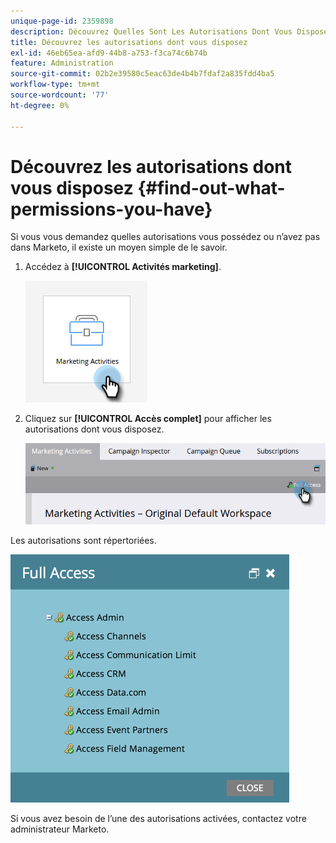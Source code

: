 ```yaml
---
unique-page-id: 2359898
description: Découvrez Quelles Sont Les Autorisations Dont Vous Disposez - Documents Marketo - Documentation Du Produit
title: Découvrez les autorisations dont vous disposez
exl-id: 46eb65ea-afd9-44b8-a753-f3ca74c6b74b
feature: Administration
source-git-commit: 02b2e39580c5eac63de4b4b7fdaf2a835fdd4ba5
workflow-type: tm+mt
source-wordcount: '77'
ht-degree: 0%

---
```


# Découvrez les autorisations dont vous disposez {#find-out-what-permissions-you-have}

Si vous vous demandez quelles autorisations vous possédez ou n’avez pas dans Marketo, il existe un moyen simple de le savoir.

1. Accédez à **[!UICONTROL Activités marketing]**.

   ![](assets/find-out-what-permissions-you-have-1.png)

1. Cliquez sur **[!UICONTROL Accès complet]** pour afficher les autorisations dont vous disposez.

   ![](assets/find-out-what-permissions-you-have-2.png)

Les autorisations sont répertoriées.

![](assets/find-out-what-permissions-you-have-3.png)

Si vous avez besoin de l’une des autorisations activées, contactez votre administrateur Marketo.
